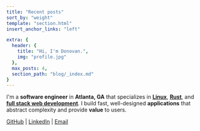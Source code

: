 ```yaml
---
title: "Recent posts"
sort_by: "weight"
template: "section.html"
insert_anchor_links: "left"

extra: {
  header: {
    title: "Hi, I'm Donovan.",
    img: "profile.jpg"
  },
  max_posts: 4,
  section_path: "blog/_index.md"
}
---
```


I'm a **software engineer** in **Atlanta, GA** that specializes in <a href="/linux/" data-turbo-preload><strong>Linux</strong></a>, <a href="/rust/" data-turbo-preload><strong>Rust</strong></a>, and <a href="/web/" data-turbo-preload><strong>full stack web development</strong></a>. I build fast, well-designed **applications** that abstract complexity and provide **value** to users.

[GitHub](https://github.com/donovanglover) | [LinkedIn](https://linkedin.com/in/donovanglover) | <a href="#" data-encoded-email="aGlAZG9ub3Zhbi5pcz9zdWJqZWN0PUhlbGxvISZib2R5PUhpIERvbm92YW4hIFNvIEkgd2FzIGNoZWNraW5nIG91dCB5b3VyIGJsb2cgYW5kLi4u">Email</a>
